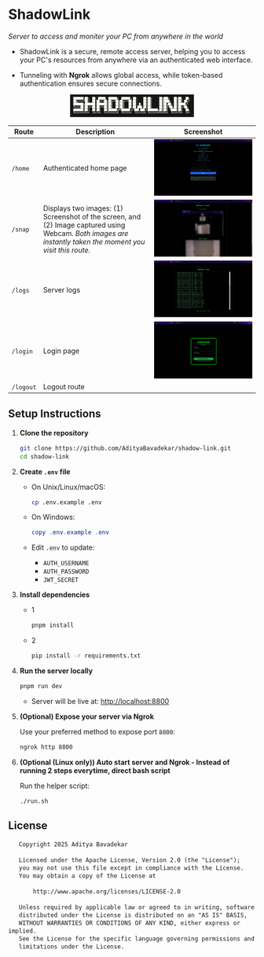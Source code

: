 # ShadowLink

_Server to access and moniter your PC from anywhere in the world_

- ShadowLink is a secure, remote access server, helping you to access your PC's resources from anywhere via an authenticated web interface.

- Tunneling with **Ngrok** allows global access, while token-based authentication ensures secure connections.

<div align="center">
<img src="screenshots/_.png" width="50%">
</div>

| **Route** | **Description**                                                                                                                                          | **Screenshot** |
| --------- | -------------------------------------------------------------------------------------------------------------------------------------------------------- | -------------------------- |
| `/home`   | Authenticated home page | ![Home Screenshot](/screenshots/home.png)      |
| `/snap`   | Displays two images: (1) Screenshot of the screen, and (2) Image captured using Webcam. _Both images are instantly taken the moment you visit this route._     | ![Snapshot Screenshot](/screenshots/snap.png)  |
| `/logs`   | Server logs  | ![Logs Screenshot](/screenshots/logs.png)      |
| `/login`  | Login page   | ![Login Screenshot](/screenshots/login.png)    |
| `/logout` | Logout route |                                                |


## Setup Instructions

1. **Clone the repository**

   ```bash
   git clone https://github.com/AdityaBavadekar/shadow-link.git
   cd shadow-link
   ```

2. **Create `.env` file**

   * On Unix/Linux/macOS:

     ```bash
     cp .env.example .env
     ```
   * On Windows:

     ```powershell
     copy .env.example .env
     ```
   * Edit `.env` to update:

     * `AUTH_USERNAME`
     * `AUTH_PASSWORD`
     * `JWT_SECRET`

3. **Install dependencies**
   - 1
      ```bash
      pnpm install
      ```
   - 2
      ```bash
      pip install -r requirements.txt
      ```

4. **Run the server locally**

   ```bash
   pnpm run dev
   ```

   * Server will be live at: [http://localhost:8800](http://localhost:8800)

5. **(Optional) Expose your server via Ngrok**

   Use your preferred method to expose port `8800`:

     ```bash
     ngrok http 8800
     ```

6. **(Optional (Linux only)) Auto start server and Ngrok - Instead of running 2 steps everytime, direct bash script**

   Run the helper script:

   ```bash
   ./run.sh
   ```


## License
```
   Copyright 2025 Aditya Bavadekar

   Licensed under the Apache License, Version 2.0 (the "License");
   you may not use this file except in compliance with the License.
   You may obtain a copy of the License at

       http://www.apache.org/licenses/LICENSE-2.0

   Unless required by applicable law or agreed to in writing, software
   distributed under the License is distributed on an "AS IS" BASIS,
   WITHOUT WARRANTIES OR CONDITIONS OF ANY KIND, either express or implied.
   See the License for the specific language governing permissions and
   limitations under the License.

```